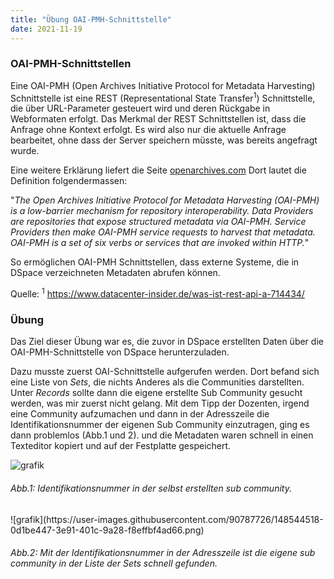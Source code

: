 ```yaml
---
title: "Übung OAI-PMH-Schnittstelle"
date: 2021-11-19
---
```

<h3> OAI-PMH-Schnittstellen</h3>

Eine OAI-PMH (Open Archives Initiative Protocol for Metadata Harvesting) Schnittstelle ist eine REST (Representational State Transfer<sup>1</sup>) Schnittstelle, die über URL-Parameter gesteuert wird und deren Rückgabe in Webformaten erfolgt. Das Merkmal der REST Schnittstellen ist, dass die Anfrage ohne Kontext erfolgt. Es wird also nur die aktuelle Anfrage bearbeitet, ohne dass der Server speichern müsste, was bereits angefragt wurde. </p>

Eine weitere Erklärung liefert die Seite <a href="http://www.openarchives.org/pmh/">openarchives.com</a> Dort lautet die Definition folgendermassen: 
<p>"<i>The Open Archives Initiative Protocol for Metadata Harvesting (OAI-PMH) is a low-barrier mechanism for repository interoperability. Data Providers are repositories that expose structured metadata via OAI-PMH. Service Providers then make OAI-PMH service requests to harvest that metadata. OAI-PMH is a set of six verbs or services that are invoked within HTTP.</i>"</p>

<p> So ermöglichen OAI-PMH Schnittstellen, dass externe Systeme, die in DSpace verzeichneten Metadaten abrufen können.</p>

Quelle: <sup>1</sup> <a href="https://www.datacenter-insider.de/was-ist-rest-api-a-714434/
"> https://www.datacenter-insider.de/was-ist-rest-api-a-714434/ </a>

<h3>Übung </h3>
<p>Das Ziel dieser Übung war es, die zuvor in DSpace erstellten Daten über die OAI-PMH-Schnittstelle von DSpace herunterzuladen.</p>
<p>Dazu musste zuerst OAI-Schnittstelle aufgerufen werden. Dort befand sich eine Liste von <i>Sets</i>, die nichts Anderes als die Communities darstellten. Unter <i>Records</i> sollte dann die eigene erstellte Sub Community gesucht werden, was mir zuerst nicht gelang. Mit dem Tipp der Dozenten, irgend eine Community aufzumachen und dann in der Adresszeile die Identifikationsnummer der eigenen Sub Community einzutragen, ging es dann problemlos (Abb.1 und 2). und die Metadaten waren schnell in einen Texteditor kopiert und auf der Festplatte gespeichert.</p>

![grafik](https://user-images.githubusercontent.com/90787726/148544547-3f2909cc-4f74-44d8-a6dc-d8336220a15c.png)
<h6><i>Abb.1: Identifikationsnummer in der selbst erstellten sub community.</i></h6>
![grafik](https://user-images.githubusercontent.com/90787726/148544518-0d1be447-3e91-401c-9a28-f8effbf4ad66.png)
<h6><i>Abb.2: Mit der Identifikationsnummer in der Adresszeile ist die eigene sub community in der Liste der Sets schnell gefunden.</i></h6>
